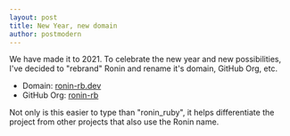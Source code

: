 ```yaml
---
layout: post
title: New Year, new domain
author: postmodern
---
```


We have made it to 2021. To celebrate the new year and new possibilities,
I've decided to "rebrand" Ronin and rename it's domain, GitHub Org, etc.

* Domain: [ronin-rb.dev](https://ronin-rb.dev)
* GitHub Org: [ronin-rb](https://github.com/ronin-rb)

Not only is this easier to type than "ronin_ruby", it helps differentiate the
project from other projects that also use the Ronin name.
